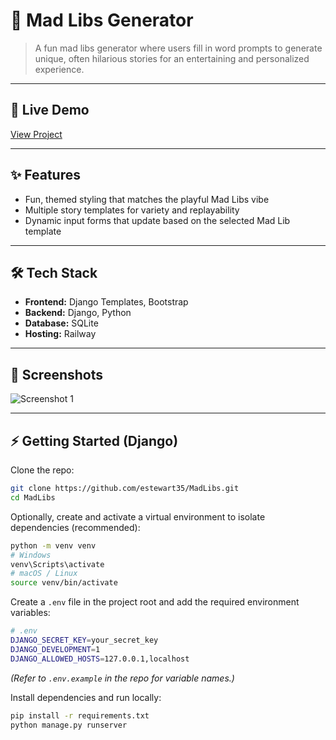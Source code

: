 # 📌 Mad Libs Generator

> A fun mad libs generator where users fill in word prompts to generate unique, often hilarious stories for an entertaining and personalized experience. 

---

## 🚀 Live Demo  
[View Project](https://madlibs.up.railway.app/)

---

## ✨ Features  
- Fun, themed styling that matches the playful Mad Libs vibe
- Multiple story templates for variety and replayability
- Dynamic input forms that update based on the selected Mad Lib template

---

## 🛠️ Tech Stack  
- **Frontend:** Django Templates, Bootstrap
- **Backend:** Django, Python
- **Database:** SQLite
- **Hosting:** Railway  

---

## 📸 Screenshots  
![Screenshot 1](https://raw.githubusercontent.com/estewart35/dev-portfolio/main/public/mockups/madlibs_mockup_dark.svg)

---

## ⚡ Getting Started (Django)

Clone the repo:  
```bash
git clone https://github.com/estewart35/MadLibs.git
cd MadLibs
```

Optionally, create and activate a virtual environment to isolate dependencies (recommended):
```bash
python -m venv venv
# Windows
venv\Scripts\activate
# macOS / Linux
source venv/bin/activate
```

Create a `.env` file in the project root and add the required environment variables:
```bash
# .env
DJANGO_SECRET_KEY=your_secret_key
DJANGO_DEVELOPMENT=1
DJANGO_ALLOWED_HOSTS=127.0.0.1,localhost
```
*(Refer to `.env.example` in the repo for variable names.)*

Install dependencies and run locally:
```bash
pip install -r requirements.txt
python manage.py runserver
```
